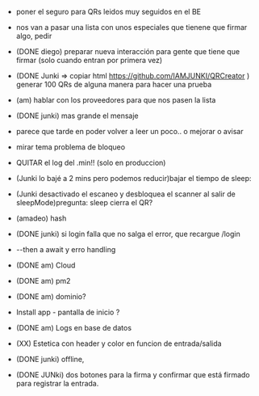 - poner el seguro para QRs leidos muy seguidos en el BE
- nos van a pasar una lista con unos especiales que tienene que firmar algo, pedir
- (DONE diego) preparar nueva interacción para gente que tiene que firmar (solo cuando entran por primera vez)
- (DONE Junki => copiar html https://github.com/IAMJUNKI/QRCreator ) generar 100 QRs de alguna manera para hacer una prueba
- (am) hablar con los proveedores para que nos pasen la lista

- (DONE junki) mas grande el mensaje
- parece que tarde en poder volver a leer un poco.. o mejorar o avisar 

- mirar tema problema de bloqueo

- QUITAR el log del .min!! (solo en produccion)
- (Junki lo bajé a 2 mins pero podemos reducir)bajar el tiempo de sleep:
- (Junki desactivado el escaneo y desbloquea el scanner al salir de sleepMode)pregunta: sleep cierra el QR?

- (amadeo) hash

- (DONE junki) si login falla que no salga el error, que recargue /login

- --then  a await y erro handling

- (DONE am) Cloud
- (DONE am) pm2
- (DONE am) dominio?

- Install app - pantalla de inicio ?

- (DONE am) Logs en base de datos

- (XX) Estetica con header y color en funcion de entrada/salida

- (DONE junki) offline,
- (DONE JUNki) dos botones para la firma y confirmar que está firmado para registrar la entrada.
